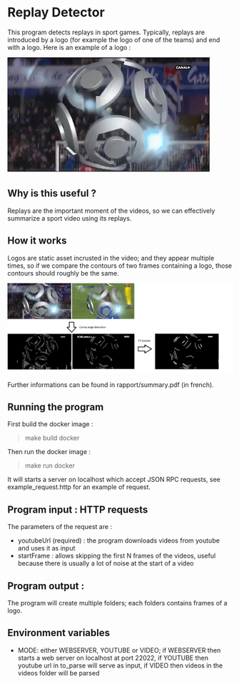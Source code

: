 # Replay Detector
This program detects replays in sport games. Typically, replays are introduced by a logo 
(for example the logo of one of the teams) and end with a logo. 
Here is an example of a logo : 

 ![Example of logo](rapport/logo_ex.png)
 
 ## Why is this useful ?
 Replays are the important moment of the videos, so we can effectively summarize a sport
 video using its replays. 
 
 ## How it works
 Logos are static asset incrusted in the video; and they appear multiple times, 
 so if we compare the contours of two frames containing a logo, those contours should roughly
 be the same.
 
 ![Matching contours](rapport/comparison_idea.png)
 
 Further informations can be found in rapport/summary.pdf (in french).
 
 ## Running the program
 First build the docker image : 
 
 > make build docker
 
 Then run the docker image :
 
 > make run docker
 
 It will starts a server on localhost which accept JSON RPC requests, see example_request.http for an 
 example of request. 
 ## Program input : HTTP requests
 The parameters of the request are :
 - youtubeUrl (required) : the program downloads videos from youtube and uses it as input
 - startFrame : allows skipping the first N frames of the videos, useful because there 
 is usually a lot of noise at the start of a video
 
 ## Program output : 
 The program will create multiple folders; each folders contains frames of a logo.
 
 ## Environment variables
 - MODE: either WEBSERVER, YOUTUBE or VIDEO; if WEBSERVER then starts a web server on localhost at port 
 22022, if YOUTUBE then youtube url in to_parse will serve as input, if VIDEO then videos in the videos folder 
 will be parsed